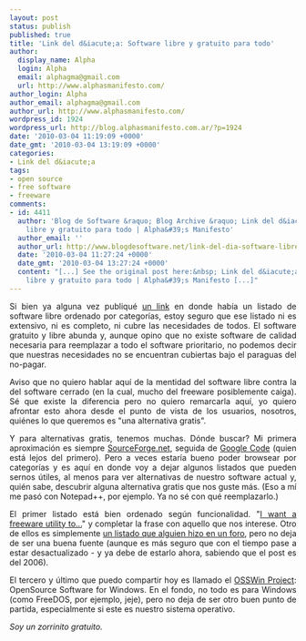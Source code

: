 ```yaml
---
layout: post
status: publish
published: true
title: 'Link del d&iacute;a: Software libre y gratuito para todo'
author:
  display_name: Alpha
  login: Alpha
  email: alphagma@gmail.com
  url: http://www.alphasmanifesto.com/
author_login: Alpha
author_email: alphagma@gmail.com
author_url: http://www.alphasmanifesto.com/
wordpress_id: 1924
wordpress_url: http://blog.alphasmanifesto.com.ar/?p=1924
date: '2010-03-04 11:19:09 +0000'
date_gmt: '2010-03-04 13:19:09 +0000'
categories:
- Link del d&iacute;a
tags:
- open source
- free software
- freeware
comments:
- id: 4411
  author: 'Blog de Software &raquo; Blog Archive &raquo; Link del d&iacute;a: Software
    libre y gratuito para todo | Alpha&#39;s Manifesto'
  author_email: ''
  author_url: http://www.blogdesoftware.net/link-del-dia-software-libre-y-gratuito-para-todo-alphas-manifesto/
  date: '2010-03-04 11:27:24 +0000'
  date_gmt: '2010-03-04 13:27:24 +0000'
  content: "[...] See the original post here:&nbsp; Link del d&iacute;a: Software
    libre y gratuito para todo | Alpha&#39;s Manifesto [...]"
---
```

<p style="text-align: justify;">Si bien ya alguna vez publiqu&eacute; <a href="https://blog.alphasmanifesto.com.ar/2009/08/21/link-of-the-day-awesome-free-software/">un link</a> en donde hab&iacute;a un listado de software libre ordenado por categor&iacute;as, estoy seguro que ese listado ni es extensivo, ni es completo, ni cubre las necesidades de todos. El software gratuito y libre abunda y, aunque opino que no existe software de calidad necesaria para reemplazar a todo el software prioritario, no podemos decir que nuestras necesidades no se encuentran cubiertas bajo el paraguas del no-pagar.</p>
<p style="text-align: justify;">Aviso que no quiero hablar aqu&iacute; de la mentidad del software libre contra la del software cerrado (en la cual, mucho del freeware posiblemente caiga). S&eacute; que existe la diferencia pero no quiero remarcarla aqu&iacute;, yo quiero afrontar esto ahora desde el punto de vista de los usuarios, nosotros, qui&eacute;nes lo que queremos es "una alternativa gratis".</p>
<p style="text-align: justify;">Y para alternativas gratis, tenemos muchas. D&oacute;nde buscar? Mi primera aproximaci&oacute;n es siempre <a href="http://sourceforge.net/">SourceForge.net</a>, seguida de <a href="http://code.google.com/">Google Code</a> (quien est&aacute; lejos del primero). Pero a veces estar&iacute;a bueno poder browsear por categor&iacute;as y es aqu&iacute; en donde voy a dejar algunos listados que pueden sernos &uacute;tiles, al menos para ver alternativas de nuestro software actual y, qui&eacute;n sabe, descubrir alguna alternativa gratis que nos guste m&aacute;s. (Eso a m&iacute; me pas&oacute; con Notepad++, por ejemplo. Ya no s&eacute; con qu&eacute; reemplazarlo.)</p>
<p style="text-align: justify;">El primer listado est&aacute; bien ordenado seg&uacute;n funcionalidad. "<a href="http://www.clipclip.org/ky1008/clips/detail/13829">I want a freeware utility to...</a>" y completar la frase con aquello que nos interese. Otro de ellos es simplemente <a href="http://www.smosh.com/forums/index.php?showtopic=2389">un listado que alguien hizo en un foro</a>, pero no deja de ser una buena fuente (aunque es m&aacute;s seguro que con el tiempo pase a estar desactualizado - y ya debe de estarlo ahora, sabiendo que el post es del 2006).</p>
<p style="text-align: justify;">El tercero y &uacute;ltimo que puedo compartir hoy es llamado el <a href="http://osswin.sourceforge.net/">OSSWin Project</a>: OpenSource Software for Windows. En el fondo, no todo es para Windows (como FreeDOS, por ejemplo, jeje), pero no deja de ser otro buen punto de partida, especialmente si este es nuestro sistema operativo.</p>
<p style="text-align: justify;"><em>Soy un zorrinito gratuito.</em></p>
